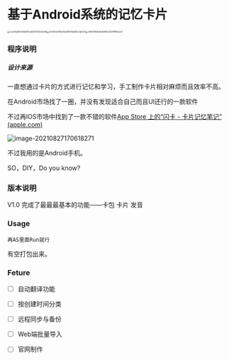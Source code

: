 # 基于Android系统的记忆卡片	

<img src="C:\Users\goodhao\AppData\Local\Temp\WeChat Files\cecb9a580364a655ed8397f24a7acf8.jpg" alt="cecb9a580364a655ed8397f24a7acf8" style="zoom:33%;" /><img src="C:\Users\goodhao\AppData\Local\Temp\WeChat Files\c4c483e40bb36d4f6156a182e3a027e.jpg" alt="c4c483e40bb36d4f6156a182e3a027e" style="zoom:33%;" /><img src="C:\Users\goodhao\AppData\Local\Temp\WeChat Files\5fb104168ebb1b8f4e35041ff8fe2e0.jpg" alt="5fb104168ebb1b8f4e35041ff8fe2e0" style="zoom:33%;" />



### 程序说明

##### 设计来源

一直想通过卡片的方式进行记忆和学习，手工制作卡片相对麻烦而且效率不高。

在Android市场找了一圈，并没有发现适合自己而且UI还行的一款软件

不过再IOS市场中找到了一款不错的软件[‎App Store 上的“闪卡 - 卡片记忆笔记” (apple.com)](https://apps.apple.com/cn/app/id1515687192#?platform=ipad)



![image-20210827170618271](https://i.loli.net/2021/08/27/r89xXMuEG7KkhJl.png)

不过我用的是Android手机。

SO，DIY，Do you know?

### 版本说明

V1.0 完成了最最最基本的功能——卡包 卡片 发音 



### Usage

`再AS里面Run就行`

有空打包出来。



### Feture

* [ ] 自动翻译功能
* [ ] 按创建时间分类
* [ ] 远程同步与备份
* [ ] Web端批量导入
* [ ] 官网制作


